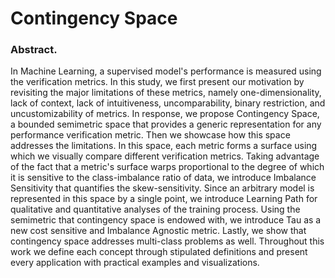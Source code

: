# Contingency Space #


### Abstract.

In Machine Learning, a supervised model's performance is measured
using the verification metrics. In this study, we first present
our motivation by revisiting the major limitations of these metrics,
namely one-dimensionality, lack of context, lack of intuitiveness,
uncomparability, binary restriction, and uncustomizability of
metrics. In response, we propose Contingency Space, a bounded
semimetric space that provides a generic representation for any
performance verification metric. Then we showcase how this space
addresses the limitations. In this space, each metric forms a
surface using which we visually compare different verification
metrics. Taking advantage of the fact that a metric's surface
warps proportional to the degree of which it is sensitive to
the class-imbalance ratio of data, we introduce Imbalance
Sensitivity that quantifies the skew-sensitivity. Since an
arbitrary model is represented in this space by a single point, we
introduce Learning Path for qualitative and quantitative analyses
of the training process. Using the semimetric that contingency
space is endowed with, we introduce Tau as a new cost sensitive
and Imbalance Agnostic metric. Lastly, we show that contingency
space addresses multi-class problems as well. Throughout this work
we define each concept through stipulated definitions and present
every application with practical examples and visualizations.
